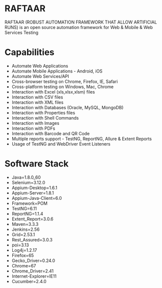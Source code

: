 # RAFTAAR

RAFTAAR (ROBUST AUTOMATION FRAMEWORK THAT ALLOW ARTIFICIAL RUNS) is an open source automation framework for Web & Mobile & Web Services Testing 

# Capabilities

 - Automate Web Applications
 - Automate Mobile Applications - Android, iOS
 - Automate Web Services/API
 - Cross-browser testing on Chrome, Firefox, IE, Safari
 - Cross-platform testing on Windows, Mac, Chrome
 - Interaction with Excel (xls,xlsx,xlsm) files
 - Interaction with CSV files
 - Interaction with XML files
 - Interaction with Databases (Oracle, MySQL, MongoDB)
 - Interaction with Properties files
 - Interaction with Shell Commands
 - Interaction with Images
 - Interaction with PDFs
 - Interaction with Barcode and QR Code 
 - Multiple reports support - TestNG, ReportNG, Allure & Extent Reports
 - Usage of TestNG and WebDriver Event Listeners
 

# Software Stack

- Java=1.8.0_60
- Selenium=3.12.0
- Appium-Desktop=1.6.1
- Appium-Server=1.8.1
- Appium-Java-Client=6.0
- Framework=POM
- TestNG=6.11
- ReportNG=1.1.4
- Extent_Report=3.0.6
- Maven=3.3.3
- Jenkins=2.56
- Grid=2.53.1
- Rest_Assured=3.0.3
- poi=3.13
- Log4j=1.2.17
- Firefox=65
- Gecko_Driver=0.24.0
- Chrome=67
- Chrome_Driver=2.41
- Internet-Explorer=IE11
- Cucumber=2.4.0